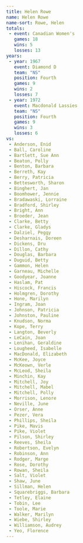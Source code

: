 ```yaml
---
title: Helen Rowe
name: Helen Rowe
name-sort: Rowe, Helen
totals:
 - event: Canadian Women's
   games: 18
   wins: 5
   losses: 13
years:
 - year: 1967
   event: Diamond D
   team: "NS"
   position: Fourth
   games: 9
   wins: 2
   losses: 7
 - year: 1972
   event: Macdonald Lassies
   team: "NS"
   position: Fourth
   games: 9
   wins: 3
   losses: 6
vs:
 - Anderson, Enid
 - Ball, Caroline
 - Bartlett, Sue Ann
 - Beaton, Polly
 - Benton, Barbara
 - Berreth, Kay
 - Berry, Patricia
 - Bettesworth, Sharon
 - Binghert, Jan
 - Boomhower, Jennie
 - Bradawaski, Lorraine
 - Bradford, Shirley
 - Bright, Ann
 - Broeder, Jean
 - Clarke, Betty
 - Clarke, Gladys
 - Dalziel, Peggy
 - Desharnais, Doreen
 - Dickens, Dru
 - Dillon, Cathy
 - Douglas, Barbara
 - Duguid, Betty
 - Gammon, Helen
 - Garneau, Michelle
 - Goodyear, Joanne
 - Haslam, Pat
 - Hiscock, Francis
 - Holmgren, Dorothy
 - Hone, Marilyn
 - Ingram, Joan
 - Johnson, Patricia
 - Johnston, Pauline
 - Knudson, Norma
 - Kope, Terry
 - Langton, Beverly
 - LeCain, Joan
 - Lenihan, Geraldine
 - Lougheed, Isabelle
 - MacDonald, Elizabeth
 - McKee, Joyce
 - McKeown, Verle
 - McLeod, Sheila
 - Minchin, Kay
 - Mitchell, Joy
 - Mitchell, Mabel
 - Mitchell, Polly
 - Morrison, Lenore
 - Neville, June
 - Orser, Anne
 - Pezer, Vera
 - Phillips, Sheila
 - Pike, Mavis
 - Pike, Violet
 - Pilson, Shirley
 - Reeves, Sheila
 - Robertson, Evelyn
 - Robinson, Ann
 - Rodger, Marge
 - Rose, Dorothy
 - Rowan, Sheila
 - Salt, Violet
 - Shaw, June
 - Sillman, Helen
 - Squarebriggs, Barbara
 - Tetley, Elaine
 - Tobin, Lee
 - Toole, Marie
 - Walker, Marilyn
 - Wiebe, Shirley
 - Williamson, Audrey
 - Yeo, Florence
---
```

